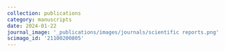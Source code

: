```yaml
---
collection: publications
category: manuscripts
date: 2024-01-22
journal_image: '_publications/images/journals/scientific reports.png'
scimago_id: '21100200805'
---
```


